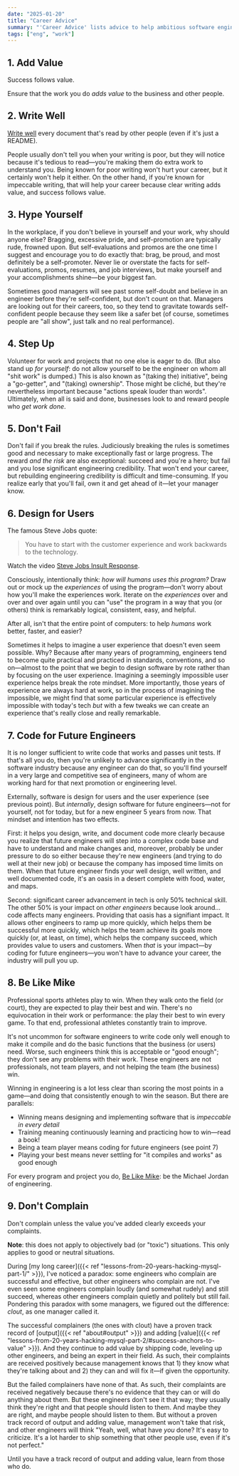 ```yaml
---
date: "2025-01-20"
title: "Career Advice"
summary: "'Career Advice' lists advice to help ambitious software engineers become the best in their field."
tags: ["eng", "work"]
---
```


## 1. Add Value

Success follows value.

Ensure that the work you do _adds value_ to the business and other people.

## 2. Write Well

[Write well](../write/) every document that's read by other people (even if it's just a README).

People usually don't tell you when your writing is poor, but they will notice because it's tedious to read&mdash;you're making them do extra work to understand you.
Being known for poor writing won't hurt your career, but it certainly won't help it either.
On the other hand, if you're known for impeccable writing, that will help your career because clear writing adds value, and success follows value.

## 3. Hype Yourself

In the workplace, if you don't believe in yourself and your work, why should anyone else?
Bragging, excessive pride, and self-promotion are typically rude, frowned upon.
But self-evaluations and promos are the one time I suggest and encourage you to do exactly that: brag, be proud, and most definitely be a self-promoter.
Never lie or overstate the facts for self-evaluations, promos, resumes, and job interviews, but make yourself and your accomplishments shine&mdash;be your biggest fan.

Sometimes good managers will see past some self-doubt and believe in an engineer before they're self-confident, but don't count on that.
Managers are looking out for their careers, too, so they tend to gravitate towards self-confident people because they seem like a safer bet (of course, sometimes people are "all show", just talk and no real performance).

## 4. Step Up

Volunteer for work and projects that no one else is eager to do.
(But also stand up _for yourself_: do not allow yourself to be the engineer on whom all "shit work" is dumped.)
This is also known as "(taking the) initiative",  being a "go-getter", and "(taking) ownership".
Those might be cliché, but they're nevertheless important because "actions speak louder than words".
Ultimately, when all is said and done, businesses look to and reward people who _get work done_.

## 5. Don't Fail

Don't fail if you break the rules.
Judiciously breaking the rules is sometimes good and necessary to make exceptionally fast or large progress.
The reward _and the risk_ are also exceptional: succeed and you're a hero; but fail and you lose significant engineering credibility.
That won't end your career, but rebuilding engineering credibility is difficult and time-consuming.
If you realize early that you'll fail, own it and get ahead of it&mdash;let your manager know.

## 6. Design for Users

The famous Steve Jobs quote:

>You have to start with the customer experience and work backwards to the technology.

Watch the video [Steve Jobs Insult Response](https://www.youtube.com/watch?v=FF-tKLISfPE).

Consciously, intentionally think: _how will humans uses this program?_
Draw out or mock up the _experiences_ of using the program&mdash;don't worry about how you'll make the experiences work.
Iterate on the _experiences_ over and over and over again until you can "use" the program in a way that you (or others) think is remarkably logical, consistent, easy, and helpful.

After all, isn't that the entire point of computers: to help _humans_ work better, faster, and easier?

Sometimes it helps to imagine a user experience that doesn't even seem possible.
Why?
Because after many years of programming, engineers tend to become quite practical and practiced in standards, conventions, and so on&mdash;almost to the point that we begin to design software by rote rather than by focusing on the user experience.
Imagining a seemingly impossible user experience helps break the rote mindset.
More importantly, those years of experience are always hard at work, so in the process of imagining the impossible, we might find that some particular experience is effectively impossible with today's tech _but_ with a few tweaks we can create an experience that's really close and really remarkable.

## 7. Code for Future Engineers

It is no longer sufficient to write code that works and passes unit tests.
If that's all you do, then you're unlikely to advance significantly in the software industry because any engineer can do that, so you'll find yourself in a very large and competitive sea of engineers, many of whom are working hard for that next promotion or engineering level.

Externally, software is design for users and the user experience (see previous point).
But _internally_, design software for future engineers&mdash;not for yourself, not for today, but for a new engineer 5 years from now.
That mindset and intention has two effects.

First: it helps you design, write, and document code more clearly because you realize that future engineers will step into a complex code base and have to understand and make changes and, moreover, probably be under pressure to do so either because they're new engineers (and trying to do well at their new job) or because the company has imposed time limits on them.
When that future engineer finds your well design, well written, and well documented code, it's an oasis in a desert complete with food, water, and maps.

Second: significant career advancement in tech is only 50% technical skill.
The other 50% is your impact on _other engineers_ because look around... code affects many engineers.
Providing that oasis has a signifiant impact.
It allows other engineers to ramp up more quickly, which helps them be successful more quickly, which helps the team achieve its goals more quickly (or, at least, on time), which helps the company succeed, which provides value to users and customers.
When _that_ is your impact&mdash;by coding for future engineers&mdash;you won't have to advance your career, the industry will pull you up.

## 8. Be Like Mike

Professional sports athletes play to win.
When they walk onto the field (or court), they are expected to play their best and win.
There's no equivocation in their work or performance: the play their best to win every game.
To that end, professional athletes constantly train to improve.

It's not uncommon for software engineers to write code only well enough to make it compile and do the basic functions that the business (or users) need.
Worse, such engineers think this is acceptable or "good enough"; they don't see any problems with their work.
These engineers are not professionals, not team players, and not helping the team (the business) win.

Winning in engineering is a lot less clear than scoring the most points in a game&mdash;and doing that consistently enough to win the season.
But there are parallels:

* Winning means designing and implementing software that is _impeccable in every detail_
* Training meaning continuously learning and practicing how to win&mdash;read a book!
* Being a team player means coding for future engineers (see point 7)
* Playing your best means never settling for "it compiles and works" as good enough

For every program and project you do, [Be Like Mike](https://en.wikipedia.org/wiki/Be_Like_Mike): be the Michael Jordan of engineering.

## 9. Don't Complain

Don't complain unless the value you've added clearly exceeds your complaints.

<p class="note">
<b>Note</b>: this does not apply to objectively bad (or "toxic") situations.
This only applies to good or neutral situations.
</p>

During [my long career]({{< ref "lessons-from-20-years-hacking-mysql-part-1/" >}}), I've noticed a paradox: some engineers who complain are successful and effective, but other engineers who complain are not.
I've even seen some engineers complain loudly (and somewhat rudely) and still succeed, whereas other engineers complain quietly and politely but still fail.
Pondering this paradox with some managers, we figured out the difference: _clout_, as one manager called it.

The successful complainers (the ones with clout) have a proven track record of [output]({{< ref "about#output" >}}) and adding [value]({{< ref "lessons-from-20-years-hacking-mysql-part-2/#success-anchors-to-value" >}}).
And they continue to add value by shipping code, leveling up other engineers, and being an expert in their field.
As such, their complaints are received positively because management knows that 1) they know what they're talking about and 2) they can and will fix it&mdash;if given the opportunity.

But the failed complainers have none of that.
As such, their complaints are received negatively because there's no evidence that they can or will do anything about them.
But these engineers don't see it that way; they usually think they're right and that people should listen to them.
And maybe they are right, and maybe people should listen to them.
But without a proven track record of output and adding value, management won't take that risk, and other engineers will think "Yeah, well, what have _you_ done? It's easy to criticize. It's a lot harder to ship something that other people use, even if it's not perfect."

Until you have a track record of output and adding value, learn from those who do.
